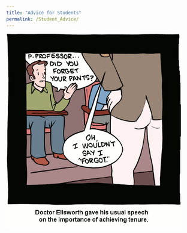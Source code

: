 ```yaml
---
title: "Advice for Students"
permalink: /Student_Advice/
---
```

![studentadvice](/assets/images/studentadvice.GIF)
